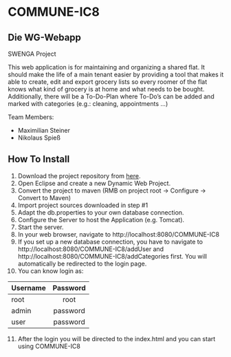 # COMMUNE-IC8
## Die WG-Webapp

SWENGA Project


This web application is for maintaining and organizing a shared flat. It should make the life of a main tenant easier by providing a tool that makes it able to create, edit and export grocery lists so every roomer of the flat knows what kind of grocery is at home and what needs to be bought. Additionally, there will be a To-Do-Plan where To-Do’s can be added and marked with categories (e.g.: cleaning, appointments ...)


Team Members:
- Maximilian Steiner
- Nikolaus Spieß

## How To Install
1. Download the project repository from [here](https://github.com/MrBrown1992/COMMUNE-IC8/).
2. Open Eclipse and create a new Dynamic Web Project.
3. Convert the project to maven (RMB on project root -> Configure -> Convert to Maven)
4. Import project sources downloaded in step #1
5. Adapt the db.properties to your own database connection.
6. Configure the Server to host the Application (e.g. Tomcat).
7. Start the server.
8. In your web browser, navigate to http://localhost:8080/COMMUNE-IC8
9. If you set up a new database connection, you have to navigate to http://localhost:8080/COMMUNE-IC8/addUser and http://localhost:8080/COMMUNE-IC8/addCategories first. You will automatically be redirected to the login page.
10. You can know login as:

| Username        | Password           |
| ------------- |:-------------:|
| root      | root |
| admin      | password      |
| user | password      |

11. After the login you will be directed to the index.html and you can start using COMMUNE-IC8
